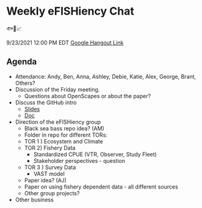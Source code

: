 # Weekly eFISHiency Chat #

🐟📡📈

9/23/2021
12:00 PM EDT
[Google Hangout Link](meet.google.com/pqv-rhba-kuo)

## Agenda ## 

- Attendance: Andy, Ben, Anna, Ashley, Debie, Katie, Alex, George, Brant, Others?
- Discussion of the Friday meeting.
  - Questions about OpenScapes or about the paper?
- Discuss the GitHub intro
  - [Slides](https://docs.google.com/presentation/d/1PzGAbEpNhT6CDPe1DCHf5-eVAjy-2R2D3VMHz7dY774/edit#slide=id.p)
  - [Doc](https://docs.google.com/document/d/16CZSVNZ4LvPiwkOthNRLIvh3NCnFlxsSv-6A3Kxl3kA/edit#)
- Direction of the eFISHiency group
  - Black sea bass repo idea? (AM)
  -  Folder in repo for different TORs: 
  -   TOR 1 ) Ecosystem and Climate
  -   TOR 2) Fishery Data
      - Standardized CPUE (VTR, Observer, Study Fleet)
      - Stakeholder perspectives - question
  -   TOR 3 ) Survey Data
      - VAST model
  - Paper idea? (AJ)  
  -  Paper on using fishery dependent data - all different sources
  - Other group projects?
- Other business
